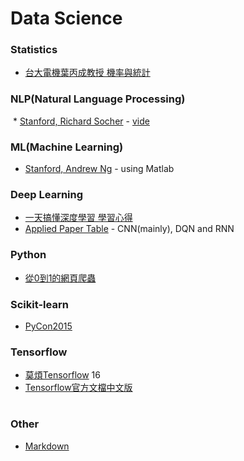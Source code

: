 # Data Science

### Statistics

  * [台大電機葉丙成教授 機率與統計](https://www.youtube.com/watch?v=GwSEguqJj6U&list=PLtvno3VRDR_jMAJcNY1n4pnP5kXtPOmVk)


### NLP(Natural Language Processing)

  * [Stanford, Richard Socher](http://cs224d.stanford.edu/index.html) - [vide](https://www.youtube.com/watch?v=Qy0oEkCZkBI&list=PLlJy-eBtNFt4CSVWYqscHDdP58M3zFHIG)
    


### ML(Machine Learning)

  * [Stanford, Andrew Ng](https://zh-tw.coursera.org/learn/machine-learning) - using Matlab




### Deep Learning

  * [一天搞懂深度學習 學習心得](https://www.youtube.com/watch?v=ZrEsLwCjdxY)
  * [Applied Paper Table](https://github.com/kristjankorjus/applied-deep-learning-resources) - CNN(mainly), DQN and RNN


### Python

  * [從0到1的網頁爬蟲](http://tw.pyladies.com/~marsw/crawler01.slides.html#/)
  

### Scikit-learn 

  * [PyCon2015](https://github.com/jakevdp/sklearn_pycon2015)


### Tensorflow

  * [莫煩Tensorflow](https://www.youtube.com/playlist?list=PLXO45tsB95cKI5AIlf5TxxFPzb-0zeVZ8)  16
  * [Tensorflow官方文檔中文版](http://wiki.jikexueyuan.com/project/tensorflow-zh/tutorials/overview.html)
  

#
### Other

  * [Markdown](http://dillinger.io/)

